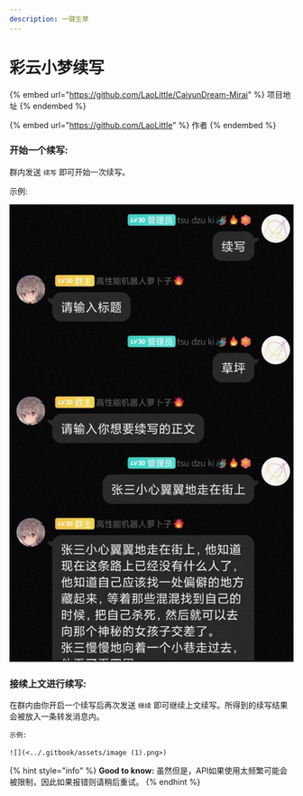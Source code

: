 ```yaml
---
description: 一键生草
---
```


# 彩云小梦续写

{% embed url="https://github.com/LaoLittle/CaiyunDream-Mirai" %}
项目地址
{% endembed %}

{% embed url="https://github.com/LaoLittle" %}
作者
{% endembed %}

### 开始一个续写:

群内发送 `续写` 即可开始一次续写。

示例:

![](<../.gitbook/assets/image (1) (1).png>)

### 接续上文进行续写:

在群内由你开启一个续写后再次发送 `继续` 即可继续上文续写。所得到的续写结果会被放入一条转发消息内。

`示例:`

``![](<../.gitbook/assets/image (1).png>)``



{% hint style="info" %}
**Good to know:** 虽然但是，API如果使用太频繁可能会被限制，因此如果报错则请稍后重试。
{% endhint %}
